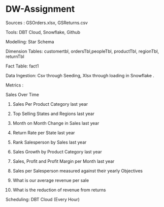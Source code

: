 # DW-Assignment

Sources : GSOrders.xlsx, GSReturns.csv

Tools: DBT Cloud, Snowflake, Github

Modelling: Star Schema 

Dimension Tables: customertbl, ordersTbl,peopleTbl, productTbl, regionTbl, returnTbl

Fact Table: fact1

Data Ingestion: Csv through Seeding, Xlsx through loading in Snowflake .

Metrics : 

Sales Over Time​

1) Sales Per Product Category last year​

2) Top Selling States and Regions last year​

3) Month on Month Change in Sales last year​

4) Return Rate per State last year​

5) Rank Salesperson by Sales last year​

6) Sales Growth by Product Category last year​

7) Sales, Profit and Profit Margin per Month last year​

8) Sales per Salesperson measured against their yearly Objectives​

9) What is our average revenue per sale​

10) What is the reduction of revenue from returns​

Scheduling: DBT Cloud (Every Hour)


